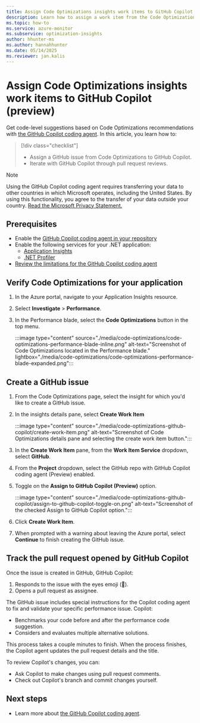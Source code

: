 ```yaml
---
title: Assign Code Optimizations insights work items to GitHub Copilot (preview)
description: Learn how to assign a work item from the Code Optimizations portal interface to the GitHub Copilot coding agent.
ms.topic: how-to
ms.service: azure-monitor
ms.subservice: optimization-insights
author: hhunter-ms
ms.author: hannahhunter
ms.date: 05/14/2025
ms.reviewer: jan.kalis
---
```


# Assign Code Optimizations insights work items to GitHub Copilot (preview)

Get code-level suggestions based on Code Optimizations recommendations with [the GitHub Copilot coding agent](https://aka.ms/codeoptimizations/GitHubCopilot-coding-agent). In this article, you learn how to:

> [!div class="checklist"]
>
> - Assign a GitHub issue from Code Optimizations to GitHub Copilot. 
> - Iterate with GitHub Copilot through pull request reviews.

> [!NOTE]
> Using the GitHub Copilot coding agent requires transferring your data to other countries in which Microsoft operates, including the United States. By using this functionality, you agree to the transfer of your data outside your country. [Read the
Microsoft Privacy Statement.](https://go.microsoft.com/fwlink/?LinkId=521839)
 
## Prerequisites
- Enable the [GitHub Copilot coding agent in your repository](https://aka.ms/codeoptimizations/GitHubCopilot-coding-agent)
- Enable the following services for your .NET application:
   - [Application Insights](../app/create-workspace-resource.md)
   - [.NET Profiler](../profiler/profiler.md)
- [Review the limitations for the GitHub Copilot coding agent](https://aka.ms/codeoptimizations/GitHubCopilot-coding-agent)

## Verify Code Optimizations for your application 

1. In the Azure portal, navigate to your Application Insights resource.

1. Select **Investigate** > **Performance**.

1. In the Performance blade, select the **Code Optimizations** button in the top menu.

    :::image type="content" source="./media/code-optimizations/code-optimizations-performance-blade-inline.png" alt-text="Screenshot of Code Optimizations located in the Performance blade." lightbox="./media/code-optimizations/code-optimizations-performance-blade-expanded.png":::

## Create a GitHub issue

1. From the Code Optimizations page, select the insight for which you'd like to create a GitHub issue.

1. In the insights details pane, select **Create Work Item**

    :::image type="content" source="./media/code-optimizations-github-copilot/create-work-item.png" alt-text="Screenshot of Code Optimizations details pane and selecting the create work item button.":::

1. In the **Create Work Item** pane, from the **Work Item Service** dropdown, select **GitHub**.

1. From the **Project** dropdown, select the GitHub repo with GitHub Copilot coding agent (Preview) enabled. 

1. Toggle on the **Assign to GitHub Copilot (Preview)** option.

    :::image type="content" source="./media/code-optimizations-github-copilot/assign-to-github-copilot-toggle-on.png" alt-text="Screenshot of the checked Assign to GitHub Copilot option.":::

1. Click **Create Work Item**.

1. When prompted with a warning about leaving the Azure portal, select **Continue** to finish creating the GitHub issue.

## Track the pull request opened by GitHub Copilot

Once the issue is created in GitHub, GitHub Copilot:
1. Responds to the issue with the eyes emoji (👀).  
1. Opens a pull request as assignee.  
 
The GitHub issue includes special instructions for the Copilot coding agent to fix and validate your specific performance issue. Copilot:
- Benchmarks your code before and after the performance code suggestion.
- Considers and evaluates multiple alternative solutions. 

This process takes a couple minutes to finish. When the process finishes, the Copilot agent updates the pull request details and the title. 

To review Copilot's changes, you can:
- Ask Copilot to make changes using pull request comments.
- Check out Copilot's branch and commit changes yourself.

## Next steps
- Learn more about [the GitHub Copilot coding agent](https://aka.ms/codeoptimizations/GitHubCopilot-coding-agent).